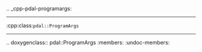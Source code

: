 .. _cpp-pdal-programargs:

******************************************************************************
:cpp:class:`pdal::ProgramArgs`
******************************************************************************


.. doxygenclass:: pdal::ProgramArgs
   :members:
   :undoc-members:


